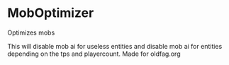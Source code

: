 # MobOptimizer
Optimizes mobs

This will disable mob ai for useless entities and disable mob ai for entities depending on the tps and playercount.
Made for oldfag.org
